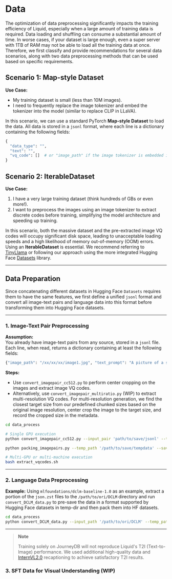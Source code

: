 # Data

The optimization of data preprocessing significantly impacts the training efficiency of Liquid, especially when a large amount of training data is required. Data loading and shuffling can consume a substantial amount of time. In worse cases, if your dataset is large enough, even a super server with 1TB of RAM may not be able to load all the training data at once. Therefore, we first classify and provide recommendations for several data scenarios, along with two data preprocessing methods that can be used based on specific requirements.

## Scenario 1: Map-style Dataset

**Use Case:**  
- My training dataset is small (less than 10M images).  
- I need to frequently replace the image tokenizer and embed the tokenizer into the model (similar to replace CLIP in LLaVA).  

In this scenario, we can use a standard PyTorch **Map-style Dataset** to load the data. All data is stored in a `jsonl` format, where each line is a dictionary containing the following fields:

```python
{
  "data_type": "",  
  "text": "",  
  "vq_code": []  # or "image_path" if the image tokenizer is embedded in the model architecture
}
```



## Scenario 2: IterableDataset

**Use Case:**  

1. I have a very large training dataset (think hundreds of GBs or even more!).  
2. I want to preprocess the images using an image tokenizer to extract discrete codes before training, simplifying the model architecture and speeding up training.  

In this scenario, both the massive dataset and the pre-extracted image VQ codes will occupy significant disk space, leading to unacceptable loading speeds and a high likelihood of memory out-of-memory (OOM) errors. Using an **IterableDataset** is essential. We recommend referring to [TinyLlama](https://github.com/jzhang38/TinyLlama/blob/main/PRETRAIN.md) or following our approach using the more integrated Hugging Face [Datasets](https://huggingface.co/docs/datasets/en/quickstart) library.

---



## Data Preparation

Since concatenating different datasets in Hugging Face `Datasets` requires them to have the same features, we first define a unified `jsonl` format and convert all image-text pairs and language data into this format before transforming them into Hugging Face datasets.

---

### 1. Image-Text Pair Preprocessing

**Assumption:**  
You already have image-text pairs from any source, stored in a `jsonl` file. Each line, when read, returns a dictionary containing at least the following fields:  

```python
{"image_path": "/xx/xx/xx/image1.jpg", "text_prompt": "A picture of a small cat."}
```

**Steps:**  
- Use `convert_imagepair_cc512.py` to perform center cropping on the images and extract image VQ codes.  
- Alternatively, use `convert_imagepair_multiratio.py` (WIP) to extract multi-resolution VQ codes. For multi-resolution generation, we find the closest target size from our predefined chunked sizes based on the original image resolution, center crop the image to the target size, and record the cropped size in the metadata.  

```bash
cd data_process

# Single GPU execution
python convert_imagepair_cc512.py --input_pair 'path/to/save/jsonl' --temp_path '/path/to/save/tempdata' --save_path '/path/to/save/hfdata' --vqgan_path '/path/to/vqgan_weights'

python packing_imagepairs.py --temp_path '/path/to/save/tempdata' --save_path '/path/to/save/hfdata'

# Multi-GPU or multi-machine execution
bash extract_vqcodes.sh
```

---

### 2. Language Data Preprocessing

**Example:** Using `mlfoundations/dclm-baseline-1.0` as an example, extract a portion of the `json.zst` files to the `/path/to/ori/DCLM` directory and run `convert_DCLM_data.py` to pre-save the data in a format supported by Hugging Face datasets in temp-dir and then pack them into HF datasets.

```bash
cd data_process
python convert_DCLM_data.py --input_path '/path/to/ori/DCLM' --temp_path '/path/to/save/tempdata' --save_path '/path/to/save/hfdata'
```

---

> **Note**
>
> Training solely on JourneyDB will not reproduce Liquid's T2I (Text-to-Image) performance. We used additional high-quality data and [InternVL2.0](https://huggingface.co/collections/OpenGVLab/internvl20-667d3961ab5eb12c7ed1463e) recaptioning to achieve satisfactory T2I results.
>



### 3. SFT Data for Visual Understanding (WIP)

